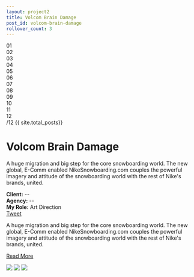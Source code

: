 ```yaml
---
layout: project2
title: Volcom Brain Damage
post_id: volcom-brain-damage
rollover_count: 3
---
```


<div class="project-page">

<div class="project-details clearfix">

  <div class="project-index-wrapper">
    <div class="project-index">
      <div class="pi01">01</div>
      <div class="pi02">02</div>
      <div class="pi03">03</div>
      <div class="pi04">04</div>
      <div class="pi05">05</div>
      <div class="pi06">06</div>
      <div class="pi07">07</div>
      <div class="pi08">08</div>
      <div class="pi09">09</div>
      <div class="pi10">10</div>
      <div class="pi11">11</div>
      <div class="index">12</div>
    </div>
    <div class="project-total-count">
      /12 {{ site.total_posts}}
    </div>
  </div>

  <h1>Volcom Brain Damage</h1>
  <p>A huge migration and big step for the core snowboarding world. The new global, E-Comm enabled NikeSnowboarding.com couples the powerful imagery and attitude of the snowboarding world with the rest of Nike's brands, united.</p>
  <div class="project-meta">
    <b>Client:</b> --<br/>
    <b>Agency:</b> --<br/>
    <b>My Role:</b> Art Direction<br/>
  </div>
  <div class="social-btns">
    <a href="https://twitter.com/share" class="twitter-share-button" data-via="Augusto_Paiva">Tweet</a>
<script>!function(d,s,id){var js,fjs=d.getElementsByTagName(s)[0];if(!d.getElementById(id)){js=d.createElement(s);js.id=id;js.src="//platform.twitter.com/widgets.js";fjs.parentNode.insertBefore(js,fjs);}}(document,"script","twitter-wjs");</script>
    <br/>
    <div class="fb-like" data-send="false" data-layout="button_count" data-width="450" data-show-faces="true"></div>
  </div>

  <p class="more">A huge migration and big step for the core snowboarding world. The new global, E-Comm enabled NikeSnowboarding.com couples the powerful imagery and attitude of the snowboarding world with the rest of Nike's brands, united.</p>

  <a class="read-more" href="#">Read More</a>
</div>

<img class="project-img" src="http://upload.wikimedia.org/wikipedia/commons/1/1a/Edgar_Degas_-_Dance_Class.jpg" />
<img class="project-img" src="http://upload.wikimedia.org/wikipedia/commons/5/5d/Edgar_Germain_Hilaire_Degas_005.jpg" />
<img class="project-img" src="http://daen.theamk.com/art/Degas/degas.4-dancers.jpg" />

</div>